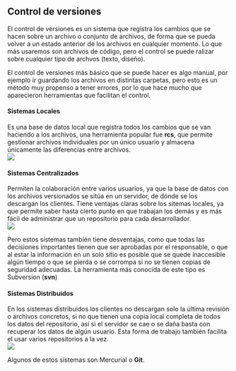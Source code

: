 <h2> Control de versiones </h2>
El control de versiones es un sistema que registra los cambios que se hacen sobre un archivo o conjunto de archivos, de forma que se pueda volver a un estado anterior de los archivos en cualquier momento.
Lo que más usaremos son archivos de código, pero el control se puede ralizar sobre cualquier tipo de archvos (texto, diseño).

El control de versiones más básico que se puede hacer es algo manual, por ejemplo ir guardando los archivos en distintas carpetas, pero esto es un método muy propenso a tener errores, por lo que hace mucho que aparecieron herramientas que facilitan el control.

<h4>Sistemas Locales</h4>
Es una base de datos local que registra todos los cambios que se van haciendo a los archivos, una herramienta popular fue <b>rcs</b>, que permite gestionar archivos individuales por un único usuario y almacena únicamente las diferencias entre archivos.
<br>
<img src="https://git-scm.com/figures/18333fig0101-tn.png">

<h4>Sistemas Centralizados</h4>
Permiten la colaboración entre varios usuarios, ya que la base de datos con los archivos versionados se sitúa en un servidor, de dónde se los descargan los clientes. Tiene ventajas claras sobre los sitemas locales, ya que permite saber hasta cierto punto en que trabajan los demás y es más fácil de administrar que un repositorio para cada desarrollador.
<br>
<img src="https://git-scm.com/figures/18333fig0102-tn.png"/>

Pero estos sistemas también tiene desventajas, como que todas las decisiones importantes tienen que ser aprobadas por el responsable, o que al estar la información en un solo sitio es posible que se quede inaccesible algún tiempo o que se pierda o se corrompa si no se tienen copias de seguridad adecuadas.
La herramienta más conocida de este tipo es Subversion (<b>svn</b>)

<h4>Sistemas Distribuidos</h4>
En los sistemas distribuidos los clientes no descargan solo la última revisión o archivos concretos, si no que tienen una copia local completa de todos los datos del repositorio, así si el servidor se cae o se daña basta con recuperar los datos de algún usuario. Esta forma de trabajo también facilita el usar varios repositorios a la vez.
<br>
<img src="https://git-scm.com/figures/18333fig0103-tn.png"/>

Algunos de estos sistemas son Mercurial o <b>Git</b>.
